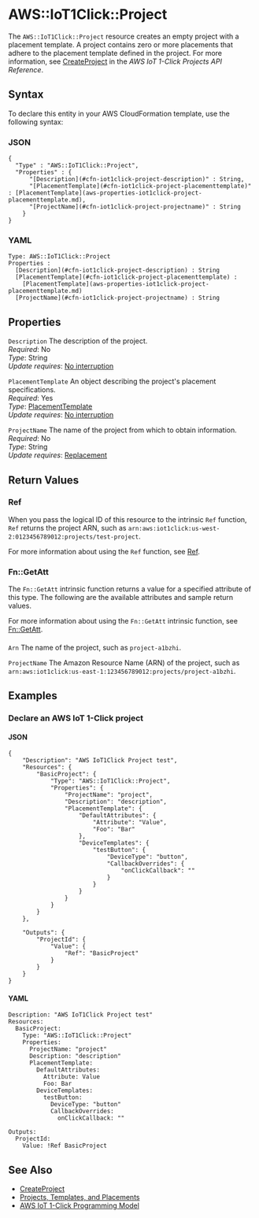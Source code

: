 # AWS::IoT1Click::Project<a name="aws-resource-iot1click-project"></a>

The `AWS::IoT1Click::Project` resource creates an empty project with a placement template\. A project contains zero or more placements that adhere to the placement template defined in the project\. For more information, see [CreateProject](https://docs.aws.amazon.com/iot-1-click/latest/projects-apireference/API_CreateProject.html) in the *AWS IoT 1\-Click Projects API Reference*\.

## Syntax<a name="aws-resource-iot1click-project-syntax"></a>

To declare this entity in your AWS CloudFormation template, use the following syntax:

### JSON<a name="aws-resource-iot1click-project-syntax.json"></a>

```
{
  "Type" : "AWS::IoT1Click::Project",
  "Properties" : {
      "[Description](#cfn-iot1click-project-description)" : String,
      "[PlacementTemplate](#cfn-iot1click-project-placementtemplate)" : [PlacementTemplate](aws-properties-iot1click-project-placementtemplate.md),
      "[ProjectName](#cfn-iot1click-project-projectname)" : String
    }
}
```

### YAML<a name="aws-resource-iot1click-project-syntax.yaml"></a>

```
Type: AWS::IoT1Click::Project
Properties : 
﻿  [Description](#cfn-iot1click-project-description) : String
﻿  [PlacementTemplate](#cfn-iot1click-project-placementtemplate) : 
    [PlacementTemplate](aws-properties-iot1click-project-placementtemplate.md)
﻿  [ProjectName](#cfn-iot1click-project-projectname) : String
```

## Properties<a name="aws-resource-iot1click-project-properties"></a>

`Description`  <a name="cfn-iot1click-project-description"></a>
The description of the project\.  
*Required*: No  
*Type*: String  
*Update requires*: [No interruption](https://docs.aws.amazon.com/AWSCloudFormation/latest/UserGuide/using-cfn-updating-stacks-update-behaviors.html#update-no-interrupt)

`PlacementTemplate`  <a name="cfn-iot1click-project-placementtemplate"></a>
An object describing the project's placement specifications\.  
*Required*: Yes  
*Type*: [PlacementTemplate](aws-properties-iot1click-project-placementtemplate.md)  
*Update requires*: [No interruption](https://docs.aws.amazon.com/AWSCloudFormation/latest/UserGuide/using-cfn-updating-stacks-update-behaviors.html#update-no-interrupt)

`ProjectName`  <a name="cfn-iot1click-project-projectname"></a>
The name of the project from which to obtain information\.  
*Required*: No  
*Type*: String  
*Update requires*: [Replacement](https://docs.aws.amazon.com/AWSCloudFormation/latest/UserGuide/using-cfn-updating-stacks-update-behaviors.html#update-replacement)

## Return Values<a name="aws-resource-iot1click-project-return-values"></a>

### Ref<a name="aws-resource-iot1click-project-return-values-ref"></a>

When you pass the logical ID of this resource to the intrinsic `Ref` function, `Ref` returns the project ARN, such as `arn:aws:iot1click:us-west-2:0123456789012:projects/test-project`\.

For more information about using the `Ref` function, see [Ref](https://docs.aws.amazon.com/AWSCloudFormation/latest/UserGuide/intrinsic-function-reference-ref.html)\.

### Fn::GetAtt<a name="aws-resource-iot1click-project-return-values-fn--getatt"></a>

The `Fn::GetAtt` intrinsic function returns a value for a specified attribute of this type\. The following are the available attributes and sample return values\.

For more information about using the `Fn::GetAtt` intrinsic function, see [Fn::GetAtt](https://docs.aws.amazon.com/AWSCloudFormation/latest/UserGuide/intrinsic-function-reference-getatt.html)\.

#### <a name="aws-resource-iot1click-project-return-values-fn--getatt-fn--getatt"></a>

`Arn`  <a name="Arn-fn::getatt"></a>
The name of the project, such as `project-a1bzhi`\.

`ProjectName`  <a name="ProjectName-fn::getatt"></a>
The Amazon Resource Name \(ARN\) of the project, such as `arn:aws:iot1click:us-east-1:123456789012:projects/project-a1bzhi`\.

## Examples<a name="aws-resource-iot1click-project--examples"></a>

### Declare an AWS IoT 1\-Click project<a name="aws-resource-iot1click-project--examples--Declare_an_AWS_IoT_1-Click_project"></a>

#### JSON<a name="aws-resource-iot1click-project--examples--Declare_an_AWS_IoT_1-Click_project--json"></a>

```
{
    "Description": "AWS IoT1Click Project test",
    "Resources": {
        "BasicProject": {
            "Type": "AWS::IoT1Click::Project",
            "Properties": {
                "ProjectName": "project",
                "Description": "description",
                "PlacementTemplate": {
                    "DefaultAttributes": {
                        "Attribute": "Value",
                        "Foo": "Bar"
                    },
                    "DeviceTemplates": {
                        "testButton": {
                            "DeviceType": "button",
                            "CallbackOverrides": {
                                "onClickCallback": ""
                            }
                        }
                    }
                }
            }
        }
    },

    "Outputs": {
        "ProjectId": {
            "Value": {
                "Ref": "BasicProject"
            }
        }
    }
}
```

#### YAML<a name="aws-resource-iot1click-project--examples--Declare_an_AWS_IoT_1-Click_project--yaml"></a>

```
Description: "AWS IoT1Click Project test"
Resources:
  BasicProject:
    Type: "AWS::IoT1Click::Project"
    Properties:
      ProjectName: "project"
      Description: "description"
      PlacementTemplate:
        DefaultAttributes:
          Attribute: Value
          Foo: Bar
        DeviceTemplates:
          testButton:
            DeviceType: "button"
            CallbackOverrides:
              onClickCallback: ""

Outputs:
  ProjectId:
    Value: !Ref BasicProject
```

## See Also<a name="aws-resource-iot1click-project--seealso"></a>
+ [CreateProject](https://docs.aws.amazon.com/iot-1-click/latest/projects-apireference/API_CreateProject.html)
+ [Projects, Templates, and Placements](https://docs.aws.amazon.com/iot-1-click/latest/developerguide/1click-PTP.html)
+ [AWS IoT 1\-Click Programming Model](https://docs.aws.amazon.com/iot-1-click/latest/developerguide/1click-programming.html)